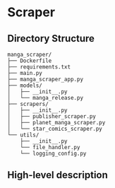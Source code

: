 

# Scraper

## Directory Structure

```
manga_scraper/  
├── Dockerfile  
├── requirements.txt  
├── main.py 
├── manga_scraper_app.py     
├── models/  
│   ├── __init__.py  
│   └── manga_release.py  
├── scrapers/  
│   ├── __init__.py  
│   ├── publisher_scraper.py  
│   ├── planet_manga_scraper.py  
│   └── star_comics_scraper.py  
└── utils/  
    ├── __init__.py  
    └── file_handler.py  
    └── logging_config.py  
```

## High-level description
